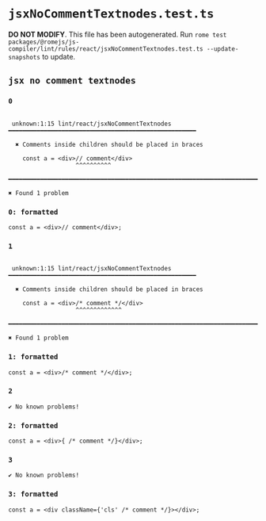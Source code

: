 # `jsxNoCommentTextnodes.test.ts`

**DO NOT MODIFY**. This file has been autogenerated. Run `rome test packages/@romejs/js-compiler/lint/rules/react/jsxNoCommentTextnodes.test.ts --update-snapshots` to update.

## `jsx no comment textnodes`

### `0`

```

 unknown:1:15 lint/react/jsxNoCommentTextnodes ━━━━━━━━━━━━━━━━━━━━━━━━━━━━━━━━━━━━━━━━━━━━━━━━━━━━━

  ✖ Comments inside children should be placed in braces

    const a = <div>// comment</div>
                   ^^^^^^^^^^

━━━━━━━━━━━━━━━━━━━━━━━━━━━━━━━━━━━━━━━━━━━━━━━━━━━━━━━━━━━━━━━━━━━━━━━━━━━━━━━━━━━━━━━━━━━━━━━━━━━━

✖ Found 1 problem

```

### `0: formatted`

```
const a = <div>// comment</div>;

```

### `1`

```

 unknown:1:15 lint/react/jsxNoCommentTextnodes ━━━━━━━━━━━━━━━━━━━━━━━━━━━━━━━━━━━━━━━━━━━━━━━━━━━━━

  ✖ Comments inside children should be placed in braces

    const a = <div>/* comment */</div>
                   ^^^^^^^^^^^^^

━━━━━━━━━━━━━━━━━━━━━━━━━━━━━━━━━━━━━━━━━━━━━━━━━━━━━━━━━━━━━━━━━━━━━━━━━━━━━━━━━━━━━━━━━━━━━━━━━━━━

✖ Found 1 problem

```

### `1: formatted`

```
const a = <div>/* comment */</div>;

```

### `2`

```
✔ No known problems!

```

### `2: formatted`

```
const a = <div>{ /* comment */}</div>;

```

### `3`

```
✔ No known problems!

```

### `3: formatted`

```
const a = <div className={'cls' /* comment */}></div>;

```
